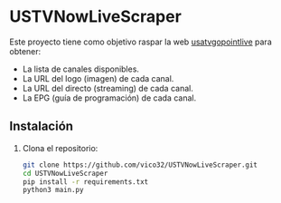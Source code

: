 # USTVNowLiveScraper

Este proyecto tiene como objetivo raspar la web [usatvgopointlive](usatvgo) para obtener:
- La lista de canales disponibles.
- La URL del logo (imagen) de cada canal.
- La URL del directo (streaming) de cada canal.
- La EPG (guía de programación) de cada canal.

## Instalación

1. Clona el repositorio:
   ```bash
   git clone https://github.com/vico32/USTVNowLiveScraper.git
   cd USTVNowLiveScraper
   pip install -r requirements.txt
   python3 main.py

